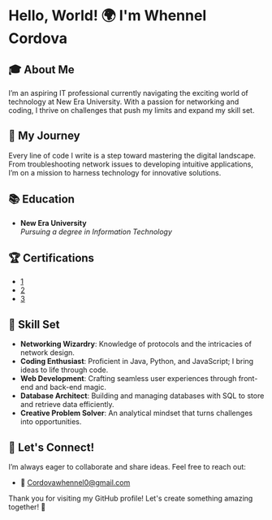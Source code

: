 # Hello, World! 🌍 I'm Whennel Cordova

## 🎓 About Me
I’m an aspiring IT professional currently navigating the exciting world of technology at New Era University. With a passion for networking and coding, I thrive on challenges that push my limits and expand my skill set.

## 🌟 My Journey
Every line of code I write is a step toward mastering the digital landscape. From troubleshooting network issues to developing intuitive applications, I’m on a mission to harness technology for innovative solutions.

## 📚 Education
- **New Era University**  
  *Pursuing a degree in Information Technology*  

## 🏆 Certifications
- <a href="https://catalog-education.oracle.com/ords/certview/sharebadge?id=CAD74298C2A7EEF676C6483C4EBDA805ED5970BE51FFC39AB154C9E481263C6F">1</a>
- <a href="https://catalog-education.oracle.com/ords/certview/sharebadge?id=896C752E8C1B132A824C121BD2F969DB2DE09DCCB997346F64B104A0F6A41F99">2</a>
- <a href="https://courses.cognitiveclass.ai/certificates/a5f2d1da45164fa68092599828d29eac">3</a>

## 🔧 Skill Set
- **Networking Wizardry**: Knowledge of protocols and the intricacies of network design.
- **Coding Enthusiast**: Proficient in Java, Python, and JavaScript; I bring ideas to life through code.
- **Web Development**: Crafting seamless user experiences through front-end and back-end magic.
- **Database Architect**: Building and managing databases with SQL to store and retrieve data efficiently.
- **Creative Problem Solver**: An analytical mindset that turns challenges into opportunities.

## 💬 Let's Connect!
I’m always eager to collaborate and share ideas. Feel free to reach out:
- 📧 Cordovawhennel0@gmail.com




Thank you for visiting my GitHub profile! Let's create something amazing together! 🚀
